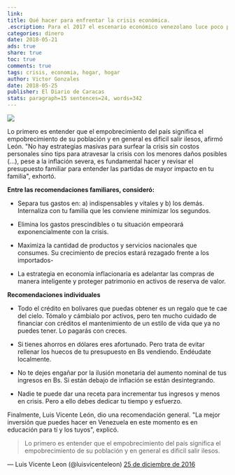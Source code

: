```yaml
---
link: 
title: Qué hacer para enfrentar la crisis económica.
.escription: Para el 2017 el escenario económico venezolano luce poco prometedor, es por ello que el economista y presidente de Datanálisis, Luis Vicente León, brindó algunos consejos a través de su cuenta Twitter.
categories: dinero
date: 2018-05-21
ads: true
share: true
toc: true
comments: true
tags: crisis, economia, hogar, hogar
author: Victor Gonzales
date: 2018-05-25
publisher: El Diario de Caracas
stats: paragraph=15 sentences=24, words=342
---
```

![](http://familiasana.info/images/dinero/bqny4tv4.jpg)

Lo primero es entender que el empobrecimiento del país significa el empobrecimiento de su población y en general es dificil salir ilesos, afirmó León. "No hay estrategias masivas para surfear la crisis sin costos personales sino tips para atravesar la crisis con los menores daños posibles (...), pese a la inflación severa, es fundamental hacer y revisar el presupuesto familiar para entender las partidas de mayor impacto en tu familia", exhortó.

**Entre las recomendaciones familiares, consideró:**

* Separa tus gastos en: a) indispensables y vitales y b) los demás. Internaliza con tu familia que les conviene minimizar los segundos.

* Elimina los gastos prescindibles o tu situación empeorará exponencialmente con la crisis.

* Maximiza la cantidad de productos y servicios nacionales que consumes. Su crecimiento de precios estará rezagado frente a los importados-

* La estrategia en economía inflacionaria es adelantar las compras de manera inteligente y proteger patrimonio en activos de reserva de valor.

**Recomendaciones individuales**

* Todo el crédito en bolívares que puedas obtener es un regalo que te cae del cielo. Tómalo y cámbialo por activos, pero ten mucho cuidado de financiar con créditos el mantenimiento de un estilo de vida que ya no puedes tener. Lo pagarás con creces.

* Si tienes ahorros en dólares eres afortunado. Pero trata de evitar rellenar los huecos de tu presupuesto en Bs vendiendo. Endéudate localmente.

* No te dejes engañar por la ilusión monetaria del aumento nominal de tus ingresos en Bs. Si están debajo de inflación se están desintegrando.

* Nadie te puede dar una receta para incrementar tus ingresos y menos en crisis. Pero a ello debes dedicar tu tiempo y esfuerzo.

Finalmente, Luis Vicente León, dio una recomendación general. "La mejor inversión que puedes hacer en Venezuela en este momento es en educación para tí y los tuyos", explicó.

> Lo primero es entender que el empobrecimiento del país significa el empobrecimiento de su población y en general es dificil salir ilesos.

— Luis Vicente Leon (@luisvicenteleon) [25 de diciembre de 2016](https://twitter.com/luisvicenteleon/status/813164117502595076)


